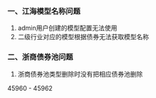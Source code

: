 ### 一、江海模型名称问题

1. admin用户创建的模型配置无法使用
2. 二级行业对应的模型根据债券无法获取模型名称



### 二、浙商债券池问题

1. 浙商债券池类型删除时没有把相应债券池删除

45960  -  45962